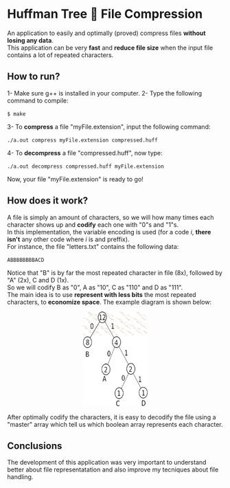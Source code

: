 # Huffman Tree :deciduous_tree: File Compression 

An application to easily and optimally (proved) compress files **without losing any data**.  
This application can be very **fast** and **reduce file size** when the input file contains a lot of repeated characters.

## How to run?

1- Make sure g++ is installed in your computer.
2- Type the following command to compile:
```
$ make
```
3- To **compress** a file "myFile.extension", input the following command:
```
./a.out compress myFile.extension compressed.huff
```
4- To **decompress** a file "compressed.huff", now type:
```
./a.out decompress compressed.huff myFile.extension 
```

Now, your file "myFile.extension" is ready to go!

## How does it work?

A file is simply an amount of characters, so we will how many times each character shows up and **codify** each one with "0"s and "1"s.  
In this implementation, the variable encoding is used (for a code _i_, **there isn't** any other code where _i_ is and preffix).  
For instance, the file "letters.txt" contains the following data:
```
ABBBBBBBBACD
```
Notice that "B" is by far the most repeated character in file (8x), followed by "A" (2x), C and D (1x).  
So we will codify B as "0", A as "10", C as "110" and D as "111".  
The main idea is to use **represent with less bits** the most repeated characters, to **economize space**. The example diagram is shown below:  

<p align="center">
	<td><img src="assets/example.png" width=150 height=220></td>
</p>

After optimally codify the characters, it is easy to decodify the file using a "master" array which tell us which boolean array represents each character.

## Conclusions

The development of this application was very important to understand better about file representatation and also improve my tecniques about file handling.